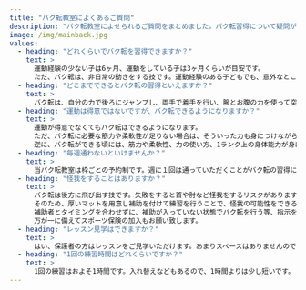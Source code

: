 ```yaml
---
title: "バク転教室によくあるご質問"
description: "バク転教室によせられるご質問をまとめました。バク転習得について疑問がある方はご覧ください。"
image: /img/mainback.jpg
values:
  - heading: "どれくらいでバク転を習得できますか？"
    text: >
      運動経験の少ない子は6ヶ月、運動をしている子は3ヶ月くらいが目安です。
      ただ、バク転は、非日常の動きをする技です。運動経験のある子どもでも、意外なところで苦労することがあります。運動経験のない子でも、いきなり上手にできることもあります。個人個人まったく違うので、やってみないとわからないものです。
  - heading: "どこまでできるとバク転の習得といえますか？"
    text: >
      バク転は、自分の力で後ろにジャンプし、両手で着手を行い、腕とお腹の力を使って突き放し、身体を起こして両足で着地すると完成です！
  - heading: "運動は得意ではないですが、バク転できるようになりますか？"
    text: >
      運動が得意でなくてもバク転はできるようになります。
      ただ、バク転に必要な筋力や柔軟性が足りない場合は、そういった力も身につけながらになりますので、長い目で取り組んでいただければと思います。
      逆に、バク転ができる頃には、筋力や柔軟性、力の使い方、1ランク上の身体能力が身につきます。
  - heading: "毎週通わないといけませんか？"
    text: >
      当バク転教室は枠ごとの予約制です。週に１回は通っていただくことがバク転の習得にはよいですが、ご都合によっては月に1回の頻度で通ったり、しばらく通って少し期間を開けてみるなど、自由に予約していただくことができます。逆に週に２回通っていただくこともできます。
  - heading: "怪我をすることはありますか？"
    text: >
      バク転は後方に飛び出す技です。失敗をすると首や肘など怪我をするリスクがあります。
      そのため、厚いマットを用意し補助を付けて練習を行うことで、怪我の可能性をできるだけ減らしながら練習をします。
      補助者とタイミングを合わせずに、補助が入っていない状態でバク転を行う等、指示を聞かなかった場合、補助ができずに怪我をする可能性が高まります。補助者の指示をしっかり聞いて練習することが大切です。
      万が一に備えてスポーツ保険の加入もお願い致します。
  - heading: "レッスン見学はできますか？"
    text: >
      はい、保護者の方はレッスンをご見学いただけます。あまりスペースはありませんので、譲り合って御覧ください。
  - heading: "1回の練習時間はどれくらいですか？"
    text: >
      1回の練習はおよそ1時間です。入れ替えなどもあるので、1時間よりは少し短いです。
---
```

